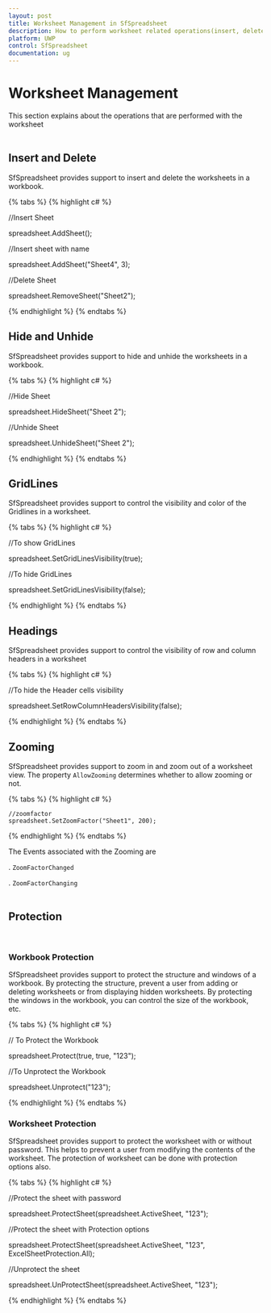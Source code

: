 ```yaml
---
layout: post
title: Worksheet Management in SfSpreadsheet
description: How to perform worksheet related operations(insert, delete, hide, etc.) in SfSpreadsheet
platform: UWP
control: SfSpreadsheet
documentation: ug
---
```


# Worksheet Management
 This section explains about the operations that are performed with the worksheet
<br/>
<br/>

## Insert and Delete

SfSpreadsheet provides support to insert and delete the worksheets in a workbook.

{% tabs %}
{% highlight c# %}

//Insert Sheet

 spreadsheet.AddSheet();
	
//Insert sheet with name

 spreadsheet.AddSheet("Sheet4", 3);

//Delete Sheet

 spreadsheet.RemoveSheet("Sheet2");

{% endhighlight %}
{% endtabs %}
<br/>

## Hide and Unhide

SfSpreadsheet provides support to hide and unhide the worksheets in a workbook.

{% tabs %}
{% highlight c# %}

//Hide Sheet

 spreadsheet.HideSheet("Sheet 2");

//Unhide Sheet

 spreadsheet.UnhideSheet("Sheet 2");

{% endhighlight %}
{% endtabs %}
<br/>

## GridLines

SfSpreadsheet provides support to control the visibility and color of the Gridlines in a worksheet.

{% tabs %}
{% highlight c# %}

//To show GridLines

spreadsheet.SetGridLinesVisibility(true);

//To hide GridLines

spreadsheet.SetGridLinesVisibility(false);

{% endhighlight %}
{% endtabs %}
<br/>

## Headings

SfSpreadsheet provides support to control the visibility of row and column headers in a worksheet

{% tabs %}
{% highlight c# %}

//To hide the Header cells visibility

spreadsheet.SetRowColumnHeadersVisibility(false);

{% endhighlight %}
{% endtabs %}
<br/>

## Zooming

SfSpreadsheet provides support to zoom in and zoom out of a worksheet view. The property `AllowZooming` determines whether to allow zooming or not.

{% tabs %}
{% highlight c# %}

    //zoomfactor
    spreadsheet.SetZoomFactor("Sheet1", 200);

{% endhighlight %}
{% endtabs %}

The Events associated with the Zooming are 

. `ZoomFactorChanged`

. `ZoomFactorChanging`
<br/>
<br/>

## Protection
<br/>

### Workbook Protection

SfSpreadsheet provides support to protect the structure and windows of a workbook. By protecting the structure, prevent a user from adding or deleting worksheets or from displaying hidden worksheets. By protecting the windows in the workbook, you can control the size of the workbook, etc.

{% tabs %}
{% highlight c# %}

// To Protect the Workbook 

 spreadsheet.Protect(true, true, "123");

//To Unprotect the Workbook

 spreadsheet.Unprotect("123");

{% endhighlight %}
{% endtabs %}
<br/>

### Worksheet Protection

SfSpreadsheet provides support to protect the worksheet with or without password. This helps to prevent a user from modifying the contents of the worksheet. The protection of worksheet can be done with protection options also.

{% tabs %}
{% highlight c# %}

//Protect the sheet with password

 spreadsheet.ProtectSheet(spreadsheet.ActiveSheet, "123");

//Protect the sheet with Protection options

 spreadsheet.ProtectSheet(spreadsheet.ActiveSheet, "123", ExcelSheetProtection.All);

//Unprotect the sheet

 spreadsheet.UnProtectSheet(spreadsheet.ActiveSheet, "123");

{% endhighlight %}
{% endtabs %}

